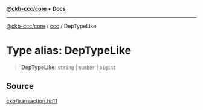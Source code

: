 [**@ckb-ccc/core**](README.md) • **Docs**

***

[@ckb-ccc/core](README.md) / [ccc](Namespace.ccc.md) / DepTypeLike

# Type alias: DepTypeLike

> **DepTypeLike**: `string` \| `number` \| `bigint`

## Source

[ckb/transaction.ts:11](https://github.com/SpectreMercury/ccc/blob/1b34760fdeb60ebebc0a7e641c12ef11dff1e7d0/packages/core/src/ckb/transaction.ts#L11)
